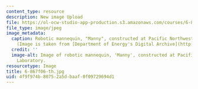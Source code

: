 ```yaml
---
content_type: resource
description: New image Upload
file: https://ol-ocw-studio-app-production.s3.amazonaws.com/courses/6-867-machine-learning-fall-2006/4f9f974b80752a5dbaaf0f09729694d1_6-867f06-th.jpg
file_type: image/jpeg
image_metadata:
  caption: Robotic mannequin, "Manny", constructed at Pacific Northwest Laboratory.
    (Image is taken from [Department of Energy's Digital Archive](http://www.doedigitalarchive.doe.gov/).)
  credit: ''
  image-alt: Image of robotic mannequin, 'Manny', constructed at Pacific Northwest
    Laboratory.
resourcetype: Image
title: 6-867f06-th.jpg
uid: 4f9f974b-8075-2a5d-baaf-0f09729694d1
---
```


